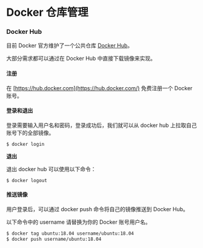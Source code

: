# Docker 仓库管理

### Docker Hub

目前 Docker 官方维护了一个公共仓库 [Docker Hub](https://hub.docker.com/)。

大部分需求都可以通过在 Docker Hub 中直接下载镜像来实现。

#### 注册

在 [https://hub.docker.com](https://hub.docker.com/) 免费注册一个 Docker 账号。

#### 登录和退出

登录需要输入用户名和密码，登录成功后，我们就可以从 docker hub 上拉取自己账号下的全部镜像。

```text
$ docker login
```

**退出**

退出 docker hub 可以使用以下命令：

```text
$ docker logout
```

#### 推送镜像

用户登录后，可以通过 docker push 命令将自己的镜像推送到 Docker Hub。

以下命令中的 username 请替换为你的 Docker 账号用户名。

```bash
$ docker tag ubuntu:18.04 username/ubuntu:18.04
$ docker push username/ubuntu:18.04
```



